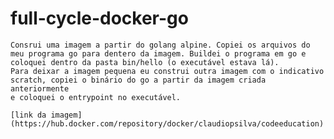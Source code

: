 # full-cycle-docker-go

    Consrui uma imagem a partir do golang alpine. Copiei os arquivos do meu programa go para dentero da imagem. Buildei o programa em go e coloquei dentro da pasta bin/hello (o executável estava lá).
    Para deixar a imagem pequena eu construi outra imagem com o indicativo scratch, copiei o binário do go a partir da imagem criada anteriormente
    e coloquei o entrypoint no executável.

    [link da imagem](https://hub.docker.com/repository/docker/claudiopsilva/codeeducation)